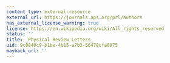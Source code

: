 ```yaml
---
content_type: external-resource
external_url: https://journals.aps.org/prl/authors
has_external_license_warning: true
license: https://en.wikipedia.org/wiki/All_rights_reserved
status: ''
title: _Physical Review Letters_
uid: 9c0840c9-b1be-4b15-a7b3-56478cfa8975
wayback_url: ''
---
```


